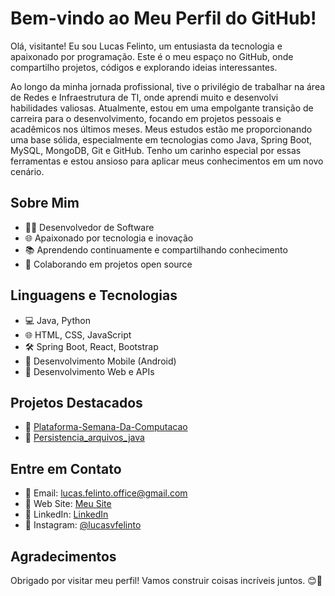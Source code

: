 # Bem-vindo ao Meu Perfil do GitHub!

Olá, visitante! Eu sou Lucas Felinto, um entusiasta da tecnologia e apaixonado por programação. Este é o meu espaço no GitHub, onde compartilho projetos, códigos e explorando ideias interessantes.

Ao longo da minha jornada profissional, tive o privilégio de trabalhar na área de Redes e Infraestrutura de TI, onde aprendi muito e desenvolvi habilidades valiosas.
Atualmente, estou em uma empolgante transição de carreira para o desenvolvimento, focando em projetos pessoais e acadêmicos nos últimos meses.
Meus estudos estão me proporcionando uma base sólida, especialmente em tecnologias como Java, Spring Boot, MySQL, MongoDB, Git e GitHub. Tenho um carinho especial por essas ferramentas e estou ansioso para aplicar meus conhecimentos em um novo cenário.


## Sobre Mim

- 👨‍💻 Desenvolvedor de Software
- 🌐 Apaixonado por tecnologia e inovação
- 📚 Aprendendo continuamente e compartilhando conhecimento
- 🚀 Colaborando em projetos open source

## Linguagens e Tecnologias

- 💻 Java, Python 
- 🌐 HTML, CSS, JavaScript
- 🛠️ Spring Boot, React, Bootstrap
- 📱 Desenvolvimento Mobile (Android)
- 🚀 Desenvolvimento Web e APIs

## Projetos Destacados

- 🌟 [Plataforma-Semana-Da-Computacao](https://github.com/rafaelpdemelo/Plataforma-Semana-Da-Computacao/tree/master)
- 🌟 [Persistencia_arquivos_java](https://github.com/lucasvfelinto/Persistencia_arquivos_java)

## Entre em Contato

- 📧 Email: lucas.felinto.office@gmail.com
- 🔗 Web Site: [Meu Site](https://lucas-felinto-curriculo_2022.surge.sh/)
- 💼 LinkedIn: [LinkedIn](https://www.linkedin.com/in/lucasvfelinto)
- 📸 Instagram: [@lucasvfelinto](https://twitter.com/lucasvfelinto)

## Agradecimentos

Obrigado por visitar meu perfil! Vamos construir coisas incríveis juntos. 😊🚀


